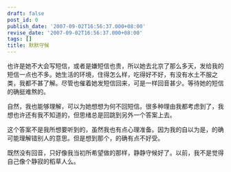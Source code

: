 ```yaml
---
draft: false
post_id: 0
publish_date: '2007-09-02T16:56:37.000+08:00'
revise_date: '2007-09-02T16:56:37.000+08:00'
tags: []
title: 默默守候
---
```


也许是她不大会写短信，或者是嫌短信也贵，所以她去北京了那么多天，发给我的短信一点也不多。她生活的环境，住得怎么样，吃得好不好，有没有水土不服之类，我都不甚了解。尽管也催着她发短信回来，可是一样回音甚少。等待她的短信的确挺难熬的。

自然，我也能够理解，可以为她想想为何不回短信。很多种理由我都考虑到了，我想也许还有我不知道的，但思绪总是回跳到另外一个答案上去。

这个答案不是我所想要听到的，虽然我也有点心理准备。因为我的自以为是，的确可能理解错别人的意思。但是想到那个，的确有点不好受。

既然没有回音，只好像我当初所希望做的那样，静静守候好了。以前，我不是觉得自己像个静寂的稻草人么。
